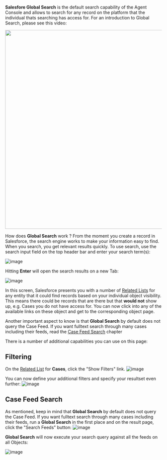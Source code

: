 **Salesfore Global Search** is the default search capability of the Agent Console and allows to search for any record on the platform that the individual thats searching has access for. For an introduction to Global Search, please see this video:

<a href="http://salesforce.vidyard.com/watch/L6lwYMJUyH1n8sKr7KQDaA" target="_blank">
<img src="https://media.github.ibm.com/user/19331/files/3a58dd1a-b03a-11e8-9ac6-76b42bd31f45" width="640"/>
</a>

How does **Global Search** work ? From the moment you create a record in Salesforce, the search engine works to make your information easy to find. When you search, you get relevant results quickly. To use search, use the search input field on the top header bar and enter your search term(s):

![image](https://media.github.ibm.com/user/19331/files/a686c8a8-b03a-11e8-9481-d463b4f76269)

Hitting **Enter** will open the search results on a new Tab:

![image](https://media.github.ibm.com/user/19331/files/e27f125c-b03a-11e8-806d-10e3bcc45d1e)

In this screen, Salesforce presents you with a number of <a href="/dba-support/DBA-Education/#/DBA-Education/uis/workbench/relatedlists">Related Lists</a> for any entity that it could find records based on your individual object visibility. This means there could be records that are there but that **would not** show up, e.g. Cases you do not have access for. You can now click into any of the available links on these object and get to the corresponding object page.

Another important aspect to know is that **Global Search** by default does not query the Case Feed. If you want fulltext search through many cases including their feeds, read the [Case Feed Search](/dba-support/DBA-Education/#//DBA-Education/uis/workbench/globalSearch#casefeed) chapter

There is a number of additional capabilities you can use on this page:

## Filtering
On the <a href="/dba-support/DBA-Education/#/DBA-Education/uis/workbench/relatedlists">Related List</a> for **Cases**, click the "Show Filters" link. 
![image](https://media.github.ibm.com/user/19331/files/8bb2a7ca-b03c-11e8-9910-b6c84fe05fb4)

You can now define your additional filters and specify your resultset even further:
![image](https://media.github.ibm.com/user/19331/files/c014eba4-b03c-11e8-973a-b1b6f3b25d9d)

## <a id="casefeed" name="casefeed"></a>Case Feed Search

As mentioned, keep in mind that **Global Search** by default does not query the Case Feed. If you want fulltext search through many cases including their feeds, run a **Global Search** in the first place and on the result page, click the "Search Feeds" button:
![image](https://media.github.ibm.com/user/19331/files/5e65c7c4-b03d-11e8-8a81-da5ebcd62a7b)

**Global Search** will now execute your search query against all the feeds on all Objects:

![image](https://media.github.ibm.com/user/19331/files/c9657c4a-b03d-11e8-8cc3-7286028b4a61)

